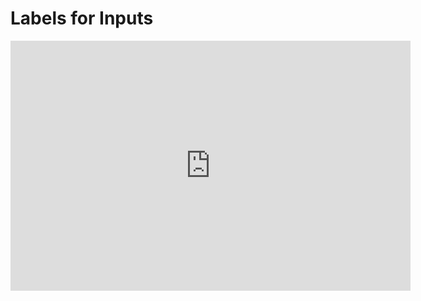 # Labels for Inputs

<iframe src="https://player.vimeo.com/video/214156208" width="640" height="400" frameborder="0" webkitallowfullscreen mozallowfullscreen allowfullscreen></iframe>
